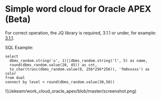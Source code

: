 # Simple word cloud for Oracle APEX (Beta)

For correct operation, the JQ library is required, 3.1.1 or under, for example: [3.1.1](https://ajax.googleapis.com/ajax/libs/jquery/3.1.1/jquery.min.js).

SQL Example:

```
select 
  dbms_random.string('u', 1)||dbms_random.string('l', 5) as name,
  round(dbms_random.value(20, 45)) as cnt,
  to_char(trunc(dbms_random.value(0, 256*256*256)), 'fm0xxxxx') as color
from dual
connect by level < round(dbms_random.value(30,50))
```

!(/Jekeam/work_cloud_oracle_apex/blob/master/screenshot.png)
